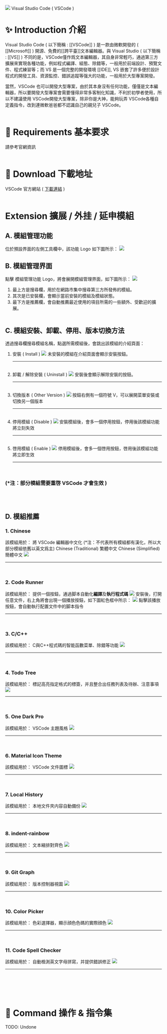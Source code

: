 ![](image/vscode_Logo.png)
Visual Studio Code ( VSCode )

# ✨ Introduction 介紹
Visual Studio Code ( 以下簡稱 : [[VSCode]] ) 是一款由微軟開發的 ( [[Microsoft]] ) 開源、免費的[[跨平臺]]文本編輯器。與 Visual Studio ( 以下簡稱 : [[VS]] ) 不同的是，VSCode僅作爲文本編輯器，其自身非常輕巧，通過第三方擴展來實現各種功能，例如程式編譯、組態、除錯等，一般用於前端設計、預覽文件、程式練習等；而 VS 是一個完整的開發環境 [[IDE]], VS 嵌套了許多便於設計程式的開發工具、資源監控、錯誤追蹤等强大的功能，一般用於大型專案開發。

當然，VSCode 也可以開發大型專案，由於其本身沒有任何功能，僅僅是文本編輯器，所以要開發大型專案會需要懂得非常多客制化知識，不利於初學者使用，所以不建議使用 VSCode開發大型專案，除非你是大神，能夠玩弄 VSCode各種自定義指令，改到連微軟爸爸都不認識自己的親兒子 VSCode。
<br><br>

# 🔨 Requirements 基本要求
請參考官網資訊
<br><br>

# 🔨 Download 下載地址
VSCode 官方網站 ( [下載連結](https://code.visualstudio.com/Download) )
<br><br>

# Extension 擴展 / 外挂 / 延申模組
## A. 模組管理功能
位於預設界面的左側工具欄中，該功能 Logo 如下圖所示：
![](image/vscode_ExtensionIcon.png)

## B. 模組管理界面
點擊 模組管理功能 Logo，將會展開模組管理界面，如下圖所示：
![](image/vscode_ExtensionView.png)
1. 最上方是搜尋欄，用於在網路市集中搜尋第三方所發佈的模組。
2. 其次是已安裝欄，會顯示當前安裝的模組及模組狀態。
3. 最下方是推薦欄，會自動推薦最近使用的項目所需的一些額外、受歡迎的擴展。
<br><br>


## C. 模組安裝、卸載、停用、版本切換方法
透過搜尋欄搜尋模組名稱，點選所需模組後，會跳出該模組的介紹頁面：

1. 安裝 ( Install )
![](image/vscode_Extension_install.png)
未安裝的模組在介紹頁面會顯示安裝按鈕。
    <hr><br>
2. 卸載 / 解除安裝 ( Uninstall )
![](image/vscode_Extension_uninstall.png)
安裝後會顯示解除安裝的按鈕。
    <hr><br>
3. 切換版本 ( Other Version )
![](image/vscode_Extension_otherVer.png)
按鈕右側有一個符號 V，可以展開菜單安裝或切換另一個版本
    <hr><br>
4. 停用模組 ( Disable )
![](image/vscode_Extension_disable.png)
安裝模組後，會多一個停用按鈕，停用後該模組功能將立刻失效
    <hr><br>
5. 啓用模組 ( Enable )
![](image/vscode_Extension_enable.png)
停用模組後，會多一個啓用按鈕，啓用後該模組功能將立即生效
    <hr><br>
### (*注：部分模組需要重啓 VSCode 才會生效 )
<br><br>


## D. 模組推薦
### 1. Chinese
該模組用於： 將 VSCode 編輯器中文化 (*注：不代表所有模組都有漢化，所以大部分模組依舊以英文爲主)
Chinese (Traditional) 繁體中文
Chinese (Simplified)  簡體中文
![](image/vscode_Extension_Chinese.png)
    <hr><br>

### 2. Code Runner
該模組用於： 提供一個按鈕，通過脚本自動化**編譯**及**執行程式碼**
![](image/vscode_Extension_CodeRunner.png)
安裝後，打開任意文件，右上角將會出現一個播放按鈕，如下圖紅色框中所示：
![](image/vscode_Extension_CodeRunner_ExeBtn.png)
點擊該播放按鈕，會自動執行配置文件中的脚本指令
    <hr><br>

### 3. C/C++
該模組用於： C與C++程式碼的智能函數菜單、除錯等功能
![](image/vscode_Extension_C_Cpp.png)
    <hr><br>

### 4. Todo Tree
該模組用於： 標記高亮指定格式的標簽，并且整合出任務列表及待辦、注意事項
![](image/vscode_Extension_TodoTree.png)
    <hr><br>

### 5. One Dark Pro
該模組用於： VSCode 主題風格
![](image/vscode_Extension_OneDarkPro.png)
    <hr><br>

### 6. Material Icon Theme
該模組用於： VSCode 文件圖標
![](image/vscode_Extension_MaterialIconTheme.png)
    <hr><br>

### 7. Local History
該模組用於： 本地文件夾内容自動備份
![](image/vscode_Extension_LocalHistory.png)
    <hr><br>

### 8. indent-rainbow
該模組用於： 文本縮排對齊色
![](image/vscode_Extension_indent-rainbow.png)
    <hr><br>

### 9. Git Graph
該模組用於： 版本控制器視圖
![](image/vscode_Extension_GitGraph.png)
    <hr><br>

### 10. Color Picker
該模組用於： 色彩選擇器，顯示顔色色碼的實際顔色
![](image/vscode_Extension_ColorPicker.png)
    <hr><br>

### 11. Code Spell Checker
該模組用於： 自動檢測英文字母拼寫，并提供錯誤修正
![](image/vscode_Extension_CodeSpellChecker.png)
    <hr><br>

<br><br>


# 📔 Command 操作 & 指令集

TODO: Undone






